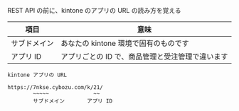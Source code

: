 REST API の前に、kintone のアプリの URL の読み方を覚える

| 項目 | 意味
| ---- | ----
| サブドメイン | あなたの kintone 環境で固有のものです
| アプリ ID | アプリごとの ID で、商品管理と受注管理で違います
        
```
kintone アプリの URL

https://7nkse.cybozu.com/k/21/
        ~~~~~              ~~
        サブドメイン       アプリ ID
```
